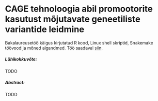 # CAGE tehnoloogia abil promootorite kasutust mõjutavate geneetiliste variantide leidmine
Bakalaureusetöö käigus kirjutatud R kood, Linux shell skriptid, Snakemake töövood ja mõned algandmed. Töö saadaval [siin](TODO:link).

##### Lühikokkuvõte:
TODO

##### Abstract:
TODO
